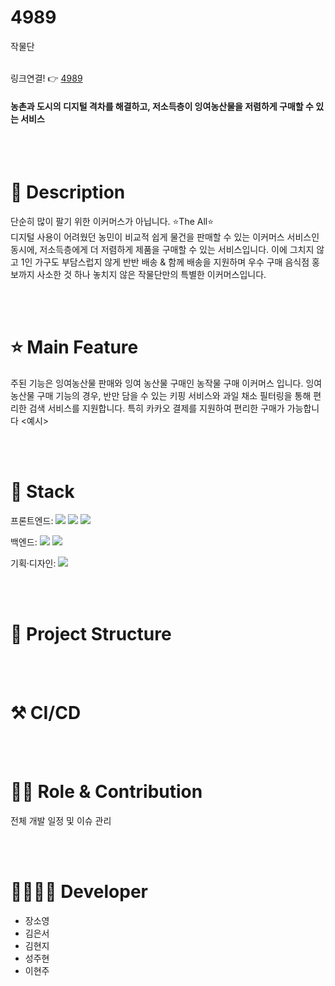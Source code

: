 # 4989
작물단
<br><br>

링크연결! 👉 [4989](http://43.202.146.56:8000/)

#### 농촌과 도시의 디지털 격차를 해결하고, 저소득층이 잉여농산물을 저렴하게 구매할 수 있는 서비스

<br><br>

# 📖 Description

단순히 많이 팔기 위한 이커머스가 아닙니다. ⭐The All⭐
<br>
디지털 사용이 어려웠던 농민이 비교적 쉽게 물건을 판매할 수 있는 이커머스 서비스인 동시에, 저소득층에게 더 저렴하게 제품을 구매할 수 있는 서비스입니다. 이에 그치지 않고 1인 가구도 부담스럽지 않게 반반 배송 & 함께 배송을 지원하며 우수 구매 음식점 홍보까지 사소한 것 하나 놓치지 않은 작물단만의 특별한 이커머스입니다.

<br><br>

# ⭐ Main Feature

주된 기능은 잉여농산물 판매와 잉여 농산물 구매인 농작물 구매 이커머스 입니다. 잉여 농산물 구매 기능의 경우, 반만 담을 수 있는 키핑 서비스와 과일 채소 필터링을 통해 편리한 검색 서비스를 지원합니다. 특히 카카오 결제를 지원하여 편리한 구매가 가능합니다 
<예시>

<br><br>
  
# 🔧 Stack
  <span>프론트엔드: </span> <img src="https://img.shields.io/badge/html-E34F26?style=for-the-badge&logo=html5&logoColor=white"> <img src="https://img.shields.io/badge/css-1572B6?style=for-the-badge&logo=css3&logoColor=white"> <img src="https://img.shields.io/badge/javascript-F7DF1E?style=for-the-badge&logo=javascript&logoColor=black">

  <span>백엔드: </span><img src="https://img.shields.io/badge/python-3776AB?style=for-the-badge&logo=python&logoColor=white"> <img src="https://img.shields.io/badge/django-092E20?style=for-the-badge&logo=Django&logoColor=white">

  <span>기획·디자인: </span> <img src="https://img.shields.io/badge/figma-F24E1E?style=for-the-badge&logo=figma&logoColor=white">

<br><br>

# 📂 Project Structure

<br><br>

# ⚒ CI/CD


<br><br>
  
# 👨‍💻 Role & Contribution


전체 개발 일정 및 이슈 관리

<br><br>
  
# 👨‍👩‍👧‍👦 Developer

<ul>
  <li>장소영</li>
  <li>김은서</li>
  <li>김현지</li>
  <li>성주현</li>
  <li>이현주</li>
  
  
</ul>
